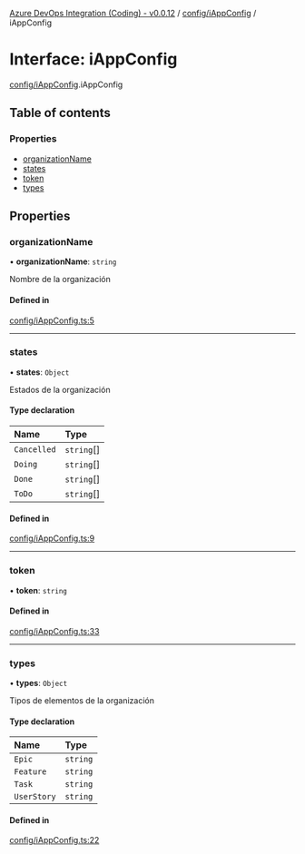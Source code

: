 [Azure DevOps Integration (Coding) - v0.0.12](../README.md) / [config/iAppConfig](../modules/config_iAppConfig.md) / iAppConfig

# Interface: iAppConfig

[config/iAppConfig](../modules/config_iAppConfig.md).iAppConfig

## Table of contents

### Properties

- [organizationName](config_iAppConfig.iAppConfig.md#organizationname)
- [states](config_iAppConfig.iAppConfig.md#states)
- [token](config_iAppConfig.iAppConfig.md#token)
- [types](config_iAppConfig.iAppConfig.md#types)

## Properties

### organizationName

• **organizationName**: `string`

Nombre de la organización

#### Defined in

[config/iAppConfig.ts:5](https://github.com/jeysgar1/azure-devops-api-kms/blob/f839fd0/src/config/iAppConfig.ts#L5)

___

### states

• **states**: `Object`

Estados de la organización

#### Type declaration

| Name | Type |
| :------ | :------ |
| `Cancelled` | `string`[] |
| `Doing` | `string`[] |
| `Done` | `string`[] |
| `ToDo` | `string`[] |

#### Defined in

[config/iAppConfig.ts:9](https://github.com/jeysgar1/azure-devops-api-kms/blob/f839fd0/src/config/iAppConfig.ts#L9)

___

### token

• **token**: `string`

#### Defined in

[config/iAppConfig.ts:33](https://github.com/jeysgar1/azure-devops-api-kms/blob/f839fd0/src/config/iAppConfig.ts#L33)

___

### types

• **types**: `Object`

Tipos de elementos de la organización

#### Type declaration

| Name | Type |
| :------ | :------ |
| `Epic` | `string` |
| `Feature` | `string` |
| `Task` | `string` |
| `UserStory` | `string` |

#### Defined in

[config/iAppConfig.ts:22](https://github.com/jeysgar1/azure-devops-api-kms/blob/f839fd0/src/config/iAppConfig.ts#L22)
